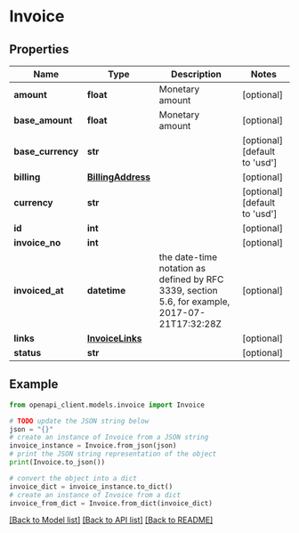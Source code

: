 # Invoice


## Properties

Name | Type | Description | Notes
------------ | ------------- | ------------- | -------------
**amount** | **float** | Monetary amount | [optional] 
**base_amount** | **float** | Monetary amount | [optional] 
**base_currency** | **str** |  | [optional] [default to 'usd']
**billing** | [**BillingAddress**](BillingAddress.md) |  | [optional] 
**currency** | **str** |  | [optional] [default to 'usd']
**id** | **int** |  | [optional] 
**invoice_no** | **int** |  | [optional] 
**invoiced_at** | **datetime** | the date-time notation as defined by RFC 3339, section 5.6, for example, 2017-07-21T17:32:28Z | [optional] 
**links** | [**InvoiceLinks**](InvoiceLinks.md) |  | [optional] 
**status** | **str** |  | [optional] 

## Example

```python
from openapi_client.models.invoice import Invoice

# TODO update the JSON string below
json = "{}"
# create an instance of Invoice from a JSON string
invoice_instance = Invoice.from_json(json)
# print the JSON string representation of the object
print(Invoice.to_json())

# convert the object into a dict
invoice_dict = invoice_instance.to_dict()
# create an instance of Invoice from a dict
invoice_from_dict = Invoice.from_dict(invoice_dict)
```
[[Back to Model list]](../README.md#documentation-for-models) [[Back to API list]](../README.md#documentation-for-api-endpoints) [[Back to README]](../README.md)


